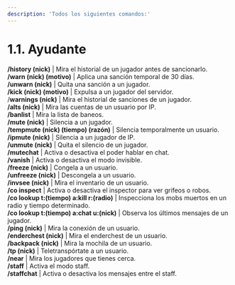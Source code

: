 ```yaml
---
description: 'Todos los siguientes comandos:'
---
```


# 1.1. Ayudante

**/history (nick)** | Mira el historial de un jugador antes de sancionarlo.\
**/warn (nick) (motivo)** | Aplica una sanción temporal de 30 días.\
**/unwarn (nick)** | Quita una sanción a un jugador.\
**/kick (nick) (motivo)** | Expulsa a un jugador del servidor.\
/**warnings (nick)** | Mira el historial de sanciones de un jugador.\
**/alts (nick)** | Mira las cuentas de un usuario por IP.\
**/banlist** | Mira la lista de baneos.\
**/mute (nick)** | Silencia a un jugador. \
**/tempmute (nick) (tiempo) (razón)** | Silencia temporalmente un usuario.\
**/ipmute (nick)** | Silencia a un jugador de IP. \
**/unmute (nick)** | Quita el silencio de un jugador. \
**/mutechat** | Activa o desactiva el poder hablar en chat. \
**/vanish** | Activa o desactiva el modo invisible. \
**/freeze (nick)** | Congela a un usuario. \
**/unfreeze (nick)** | Descongela a un usuario. \
**/invsee (nick)** | Mira el inventario de un usuario. \
**/co inspect** | Activa o desactiva el inspector para ver grifeos o robos. \
**/co lookup t:(tiempo) a:kill r:(radio)** | Inspecciona los mobs muertos en un radio y tiempo determinado. \
**/co lookup t:(tiempo) a:chat u:(nick)** | Observa los últimos mensajes de un jugador. \
**/ping (nick)** | Mira la conexión de un usuario. \
**/enderchest (nick)** | Mira el enderchest de un usuario. \
**/backpack (nick)** | Mira la mochila de un usuario. \
**/tp (nick)** | Teletranspórtate a un usuario. \
**/near** | Mira los jugadores que tienes cerca. \
**/staff** | Activa el modo staff. \
**/staffchat** | Activa o desactiva los mensajes entre el staff.
